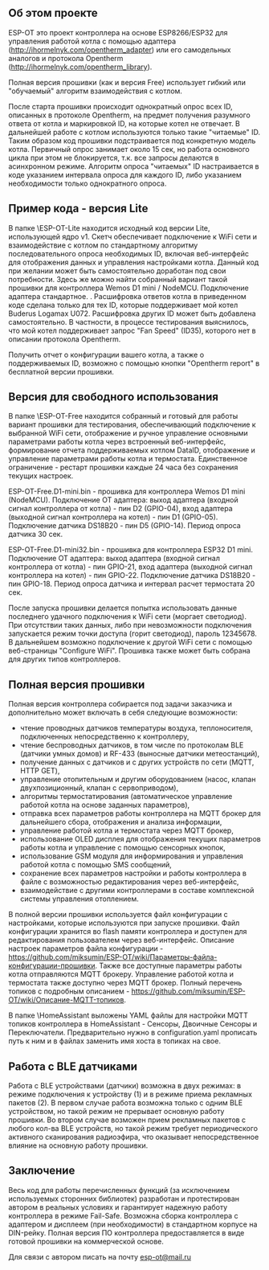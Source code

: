 ## Об этом проекте
ESP-OT это проект контроллера на основе ESP8266/ESP32 для управления работой котла с помощью адаптера (http://ihormelnyk.com/opentherm_adapter)
или его самодельных аналогов и протокола Opentherm (http://ihormelnyk.com/opentherm_library). 

Полная версия прошивки (как и версия Free) использует гибкий или "обучаемый" алгоритм взаимодействия с котлом.

После старта прошивки происходит однократный опрос всех ID, описанных в протоколе Opentherm, на предмет получения разумного ответа от котла и маркировкой ID, на которые котел не отвечает. В дальнейшей работе с котлом используются только такие "читаемые" ID. Таким образом код прошивки подстраивается под конкретную модель котла.
Первичный опрос занимает около 15 сек, но работа основного цикла при этом не блокируется, т.к. все запросы делаются в асинхронном режиме.
Алгоритм опроса "читаемых" ID настраивается в коде указанием интервала опроса для каждого ID, либо указанием необходимости только однократного опроса.

## Пример кода - версия Lite
В папке \ESP-OT-Lite находится исходный код версии Lite, использующей ядро v1. Скетч обеспечивает подключение к WiFi сети и взаимодействие с котлом по стандартному алгоритму последовательного опроса необходимых ID, включая веб-интерфейс для отображения данных и управления настройками котла. Данный код при желании может быть самостоятельно доработан под свои потребности. Здесь же можно найти собранный вариант такой прошивки для контроллера Wemos D1 mini / NodeMCU. Подключение адаптера стандартное.
. 
Расшифровка ответов котла в приведенном коде сделана только для тех ID, которые поддерживает мой котел Buderus Logamax U072. 
Расшифровка других ID может быть добавлена самостоятельно. В частности, в процессе тестирования выяснилось, что мой котел поддерживает запрос "Fan Speed" (ID35), 
которого нет в описании протокола Opentherm. 

Получить отчет о конфигурации вашего котла, а также о поддерживаемых ID, возможно с помощью кнопки "Opentherm report" в бесплатной версии прошивки.

## Версия для свободного использования
В папке \ESP-OT-Free находится собранный и готовый для работы вариант прошивки для тестирования, обеспечивающий подключение к выбранной WiFi сети, 
отображение и ручное управление основными параметрами работы котла через встроенный веб-интерфейс, формирование отчета поддерживаемых котлом DataID, 
отображение и управление параметрами работы котла и термостата. Единственное ограничение - рестарт прошивки каждые 24 часа без сохранения текущих настроек.

ESP-OT-Free.D1-mini.bin - прошивка для контроллера Wemos D1 mini (NodeMCU). Подключение OT адаптера: выход адаптера (входной сигнал контроллера от котла) - пин D2 (GPIO-04), 
вход адаптера (выходной сигнал контроллера на котел) - пин D1 (GPIO-05). Подключение датчика DS18B20 - пин D5 (GPIO-14). Период опроса датчика 30 сек.

ESP-OT-Free.D1-mini32.bin - прошивка для контроллера ESP32 D1 mini. Подключение OT адаптера: выход адаптера (входной сигнал контроллера от котла) - пин GPIO-21, вход адаптера (выходной сигнал контроллера на котел) - пин GPIO-22. Подключение датчика DS18B20 - пин GPIO-18. Период опроса датчика и интервал расчет термостата 20 сек.

После запуска прошивки делается попытка использовать данные последнего удачного подключения к WiFi сети (моргает светодиод).
При отсутствии таких данных, либо при невозможности подключения запускается режим точки доступа (горит светодиод), пароль 12345678.
В дальнейшем возможно подключение к другой WiFi сети с помощью веб-страницы "Configure WiFi".
Прошивка также может быть собрана для других типов контроллеров.

## Полная версия прошивки
Полная версия контроллера собирается под задачи заказчика и дополнительно может включать в себя следующие возможности:
- чтение проводных датчиков температуры воздуха, теплоносителя, подключенных непосредственно к контроллеру,
- чтение беспроводных датчиков, в том числе по протоколам BLE (датчики умных домов) и RF-433 (выносные датчики метеостанций),
- получение данных с датчиков и с других устройств по сети (MQTT, HTTP GET),
- управление отопительным и другим оборудованием (насос, клапан двухпозиционный, клапан с сервоприводом),
- алгоритмы термостатирования (автоматическое управление работой котла на основе заданных параметров),
- отправка всех параметров работы контроллера на MQTT брокер для дальнейшего сбора, отображения и анализа информации,
- управление работой котла и термостата через MQTT брокер,
- использование OLED дисплея для отображения текущих параметров работы котла и управление с помощью сенсорных кнопок,
- использование GSM модуля для информирования и управления работой котла с помощью SMS сообщений,
- сохранение всех параметров настройки и работы контроллера в файле с возможностью редактирования через веб-интерфейс,
- взаимодействие с другими контроллерами в составе комплексной системы управления отоплением.

В полной версии прошивки используется файл конфигурации с настройками, которые используются при запуске прошивки.
Файл конфигурации хранится во flash памяти контроллера и доступен для редактирования пользователем через веб-интерфейс.
Описание настроек параметров файла конфигурации - https://github.com/miksumin/ESP-OT/wiki/Параметры-файла-конфигурации-прошивки.
Также все доступные параметры работы котла отправляются MQTT брокеру. Управление работой котла и термостата также доступно через MQTT брокер. 
Полный перечень топиков с подробным описанием - https://github.com/miksumin/ESP-OT/wiki/Описание-MQTT-топиков.

В папке \HomeAssistant выложены YAML файлы для настройки MQTT топиков контроллера в HomeAssistant - Сенсоры, Двоичные Сенсоры и Переключатели. 
Предварительно нужно в configuration.yaml прописать путь к ним и в файлах заменить имя хоста в топиках на свое.

## Работа с BLE датчиками
Работа с BLE устройствами (датчики) возможна в двух режимах: в режиме подключения к устройству (1) и в режиме приема рекламных пакетов (2).
В первом случае работа возможна только с одним BLE устройством, но такой режим не прерывает основную работу прошивки.
Во втором случае возможен прием рекламных пакетов с любого кол-ва BLE устройств, но такой режим требует периодического активного сканирования радиоэфира, 
что оказывает непосредственное влияние на основную работу прошивки.

## Заключение
Весь код для работы перечисленных функций (за исключением используемых сторонних библиотек) разработан и протестирован 
автором в реальных условиях и гарантирует надежную работу контроллера в режиме Fail-Safe.
Возможна сборка контроллера с адаптером и дисплеем (при необходимости) в стандартном корпусе на DIN-рейку.
Полная версия ПО контроллера предоставляется в виде готовой прошивки на коммерческой основе.

Для связи с автором писать на почту esp-ot@mail.ru

